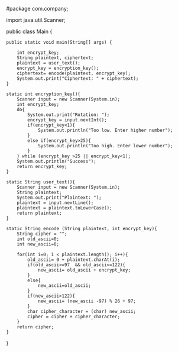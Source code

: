 #package com.company;

import java.util.Scanner;

public class Main {

    public static void main(String[] args) {

        int encrypt_key;
        String plaintext, ciphertext;
        plaintext = user_text();
        encrypt_key = encryption_key();
        ciphertext= encode(plaintext, encrypt_key);
        System.out.print("Ciphertext: " + ciphertext);
    }

    static int encryption_key(){
        Scanner input = new Scanner(System.in);
        int encrypt_key;
        do{
            System.out.print("Rotation: ");
            encrypt_key = input.nextInt();
            if(encrypt_key<1){
                System.out.println("Too low. Enter higher number");
            }
            else if(encrypt_key>25){
                System.out.println("Too high. Enter lower number");
            }
        } while (encrypt_key >25 || encrypt_key<1);
        System.out.println("Success");
        return encrypt_key;
    }

    static String user_text(){
        Scanner input = new Scanner(System.in);
        String plaintext;
        System.out.print("Plaintext: ");
        plaintext = input.nextLine();
        plaintext = plaintext.toLowerCase();
        return plaintext;
    }

    static String encode (String plaintext, int encrypt_key){
        String cipher = "";
        int old_ascii=0;
        int new_ascii=0;

        for(int i=0; i < plaintext.length(); i++){
            old_ascii= 0 + plaintext.charAt(i);
            if(old_ascii>=97  && old_ascii<=122){
                new_ascii= old_ascii + encrypt_key;
            }
            else{
                new_ascii=old_ascii;
            }
            if(new_ascii>122){
                new_ascii= (new_ascii -97) % 26 + 97;
            }
            char cipher_character = (char) new_ascii;
            cipher = cipher + cipher_character;
        }
        return cipher;
    }
}
